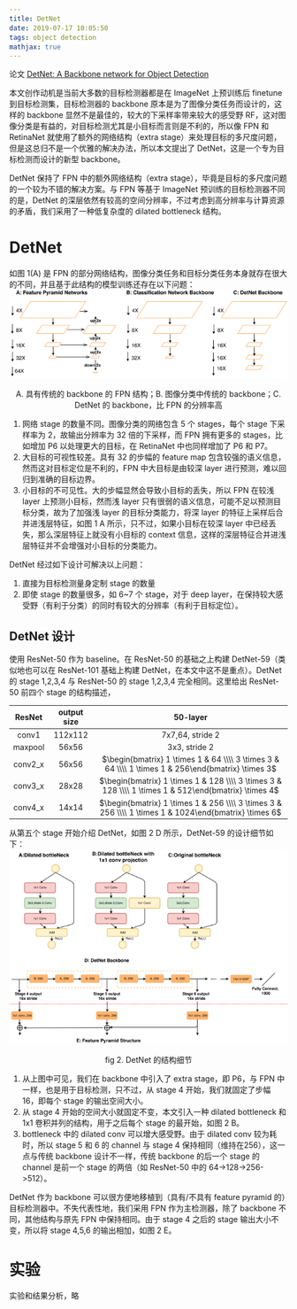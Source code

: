 ```yaml
---
title: DetNet
date: 2019-07-17 10:05:50
tags: object detection
mathjax: true
---
```

论文 [DetNet: A Backbone network for Object Detection](https://arxiv.org/abs/1804.06215)
<!-- more -->
本文创作动机是当前大多数的目标检测器都是在 ImageNet 上预训练后 finetune 到目标检测集，目标检测器的 backbone 原本是为了图像分类任务而设计的，这样的 backbone 显然不是最佳的，较大的下采样率带来较大的感受野 RF，这对图像分类是有益的，对目标检测尤其是小目标而言则是不利的，所以像 FPN 和 RetinaNet 就使用了额外的网络结构（extra stage）来处理目标的多尺度问题，但是这总归不是一个优雅的解决办法，所以本文提出了 DetNet，这是一个专为目标检测而设计的新型 backbone。

DetNet 保持了 FPN 中的额外网络结构（extra stage），毕竟是目标的多尺度问题的一个较为不错的解决方案。与 FPN 等基于 ImageNet 预训练的目标检测器不同的是，DetNet 的深层依然有较高的空间分辨率，不过考虑到高分辨率与计算资源的矛盾，我们采用了一种低复杂度的 dilated bottleneck 结构。

# DetNet
如图 1(A) 是 FPN 的部分网络结构，图像分类任务和目标分类任务本身就存在很大的不同，并且基于此结构的模型训练还存在以下问题：
![](/images/DetNet_fig1.png)<center>A. 具有传统的 backbone 的 FPN 结构；B. 图像分类中传统的 backbone；C. DetNet 的 backbone，比 FPN 的分辨率高</center>

1. 网络 stage 的数量不同。图像分类的网络包含 5 个 stages，每个 stage 下采样率为 2，故输出分辨率为 32 倍的下采样，而 FPN 拥有更多的 stages，比如增加 P6 以处理更大的目标，在 RetinaNet 中也同样增加了 P6 和 P7。
2. 大目标的可视性较差。具有 32 的步幅的 feature map 包含较强的语义信息，然而这对目标定位是不利的，FPN 中大目标是由较深 layer 进行预测，难以回归到准确的目标边界。
3. 小目标的不可见性。大的步幅显然会导致小目标的丢失，所以 FPN 在较浅 layer 上预测小目标，然而浅 layer 只有很弱的语义信息，可能不足以预测目标分类，故为了加强浅 layer 的目标分类能力，将深 layer 的特征上采样后合并进浅层特征，如图 1 A 所示，只不过，如果小目标在较深 layer 中已经丢失，那么深层特征上就没有小目标的 context 信息，这样的深层特征合并进浅层特征并不会增强对小目标的分类能力。

DetNet 经过如下设计可解决以上问题：
1. 直接为目标检测量身定制 stage 的数量
2. 即使 stage 的数量很多，如 6~7 个 stage，对于 deep layer，在保持较大感受野（有利于分类）的同时有较大的分辨率（有利于目标定位）。

## DetNet 设计
使用 ResNet-50 作为 baseline。在 ResNet-50 的基础之上构建 DetNet-59（类似地也可以在 ResNet-101 基础上构建 DetNet，在本文中这不是重点）。DetNet 的 stage 1,2,3,4 与 ResNet-50 的 stage 1,2,3,4 完全相同。这里给出 ResNet-50 前四个 stage 的结构描述，

|   ResNet        | output size | 50-layer             |
|:--------:       | :------:    |   :-------:          |
| conv1           | 112x112     | 7x7,64, stride 2     |
|   maxpool       | 56x56       | 3x3, stride 2        |
| conv2_x         | 56x56       | $\begin{bmatrix} 1 \times 1 & 64 \\\\ 3 \times 3 & 64 \\\\ 1 \times 1 & 256\end{bmatrix} \times 3$|
|conv3_x          | 28x28       | $\begin{bmatrix} 1 \times 1 & 128 \\\\ 3 \times 3 & 128 \\\\ 1 \times 1 & 512\end{bmatrix} \times 4$|
|conv4_x          | 14x14       | $\begin{bmatrix} 1 \times 1 & 256 \\\\ 3 \times 3 & 256 \\\\ 1 \times 1 & 1024\end{bmatrix} \times 6$|

从第五个 stage 开始介绍 DetNet，如图 2 D 所示，DetNet-59 的设计细节如下：
![](/images/DetNet_fig2.png)<center>fig 2. DetNet 的结构细节</center>

1. 从上图中可见，我们在 backbone 中引入了 extra stage，即 P6，与 FPN 中一样，也是用于目标检测，只不过，从 stage 4 开始，我们就固定了步幅 16，即每个 stage 的输出空间大小。
2. 从 stage 4 开始的空间大小就固定不变，本文引入一种 dilated bottleneck 和 1x1 卷积并列的结构，用于之后每个 stage 的最开始，如图 2 B。
3. bottleneck 中的 dilated conv 可以增大感受野。由于 dilated conv 较为耗时，所以 stage 5 和 6 的 channel 与 stage 4 保持相同（维持在256），这一点与传统 backbone 设计不一样，传统 backbone 的后一个 stage 的 channel 是前一个 stage 的两倍（如 ResNet-50 中的 64->128->256->512）。

DetNet 作为 backbone 可以很方便地移植到（具有/不具有 feature pyramid 的）目标检测器中。不失代表性地，我们采用 FPN 作为主检测器，除了 backbone 不同，其他结构与原先 FPN 中保持相同。由于 stage 4 之后的 stage 输出大小不变，所以将 stage 4,5,6 的输出相加，如图 2 E。

# 实验
实验和结果分析，略

